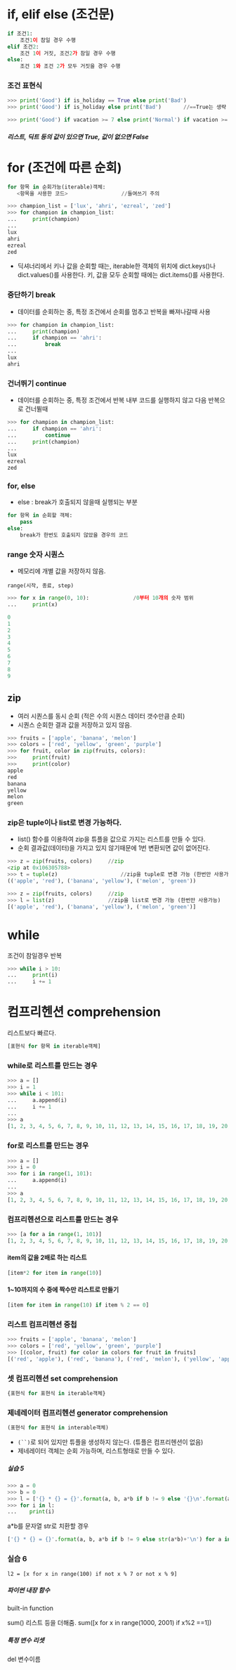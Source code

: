 
# if, elif else (조건문)

```python
if 조건1:
	조건1이 참일 경우 수행
elif 조건2:
	조건 1이 거짓, 조건2가 참일 경우 수행
else:
	조건 1와 조건 2가 모두 거짓을 경우 수행
```

### 조건 표현식

```python
>>> print('Good') if is_holiday == True else print('Bad')
>>> print('Good') if is_holiday else print('Bad')		//==True는 생략 가능

>>> print('Good') if vacation >= 7 else print('Normal') if vacation >= 5 else print('Bad')
```

##### 리스트, 딕트 등의 값이 있으면 True, 값이 없으면 False

# for (조건에 따른 순회)

```python
for 항목 in 순회가능(iterable)객체:
   <항목을 사용한 코드>					//들여쓰기 주의
```

```python
>>> champion_list = ['lux', 'ahri', 'ezreal', 'zed']
>>> for champion in champion_list:
...		print(champion)
...
lux
ahri
ezreal
zed
```
- 딕셔너리에서 키나 값을 순회할 때는, iterable한 객체의 위치에 dict.keys()나 dict.values()를 사용한다.
키, 값을 모두 순회할 때에는 dict.items()를 사용한다.

### 중단하기 break

- 데이터를 순회하는 중, 특정 조건에서 순회를 멈추고 반복을 빠져나갈때 사용

```python
>>> for champion in champion_list:
...     print(champion)
...     if champion == 'ahri':
...         break
...
lux
ahri
```

### 건너뛰기 continue

- 데이터를 순회하는 중, 특정 조건에서 반복 내부 코드를 실행하지 않고 다음 반복으로 건너뛸때

```python
>>> for champion in champion_list:
...     if champion == 'ahri':
...         continue
...     print(champion)
...
lux
ezreal
zed
```

### for, else

- else : break가 호출되지 않을때 실행되는 부분

```python
for 항목 in 순회할 객체:
	pass
else:
	break가 한번도 호출되지 않았을 경우의 코드
```

### range 숫자 시퀀스

- 메모리에 개별 값을 저장하지 않음.

```
range(시작, 종료, step)
```

```python
>>> for x in range(0, 10):				/0부터 10개의 숫자 범위
... 	print(x)

0
1
2
3
4
5
6
7
8
9
```

## zip

- 여러 시퀀스를 동시 순회 (적은 수의 시퀀스 데이터 갯수만큼 순회)
- 시퀀스 순회한 결과 값을 저장하고 있지 않음.

```python
>>> fruits = ['apple', 'banana', 'melon']
>>> colors = ['red', 'yellow', 'green', 'purple']
>>> for fruit, color in zip(fruits, colors):
>>> 	print(fruit)
>>> 	print(color)
apple
red
banana
yellow
melon
green
```

### zip은 tuple이나 list로 변경 가능하다.

- list() 함수를 이용하여 zip을 튜플을 값으로 가지는 리스트를 만들 수 있다.
- 순회 결과값(데이터)을 가지고 있지 않기때문에 1번 변환되면 값이 없어진다.

```python
>>> z = zip(fruits, colors)		//zip
<zip at 0x106305788>
>>> t = tuple(z)					//zip을 tuple로 변경 가능 (한번만 사용가능)
(('apple', 'red'), ('banana', 'yellow'), ('melon', 'green'))

>>> z = zip(fruits, colors)		//zip
>>> l = list(z)					//zip을 list로 변경 가능 (한번만 사용가능)
[('apple', 'red'), ('banana', 'yellow'), ('melon', 'green')]
```

# while

조건이 참일경우 반복

```python
>>> while i > 10:
... 	print(i)
...		i += 1
```


# 컴프리헨션 comprehension

리스트보다 빠르다.

```python
[표현식 for 항목 in iterable객체]
```


### while로 리스트를 만드는 경우

```python
>>> a = []
>>> i = 1
>>> while i < 101:
...     a.append(i)
...     i += 1
...
>>> a
[1, 2, 3, 4, 5, 6, 7, 8, 9, 10, 11, 12, 13, 14, 15, 16, 17, 18, 19, 20, 21, 22, 23, 24, 25, 26, 27, 28, 29, 30, 31, 32, 33, 34, 35, 36, 37, 38, 39, 40, 41, 42, 43, 44, 45, 46, 47, 48, 49, 50, 51, 52, 53, 54, 55, 56, 57, 58, 59, 60, 61, 62, 63, 64, 65, 66, 67, 68, 69, 70, 71, 72, 73, 74, 75, 76, 77, 78, 79, 80, 81, 82, 83, 84, 85, 86, 87, 88, 89, 90, 91, 92, 93, 94, 95, 96, 97, 98, 99, 100]
```

### for로 리스트를 만드는 경우

```python
>>> a = []
>>> i = 0
>>> for i in range(1, 101):
...     a.append(i)
...
>>> a
[1, 2, 3, 4, 5, 6, 7, 8, 9, 10, 11, 12, 13, 14, 15, 16, 17, 18, 19, 20, 21, 22, 23, 24, 25, 26, 27, 28, 29, 30, 31, 32, 33, 34, 35, 36, 37, 38, 39, 40, 41, 42, 43, 44, 45, 46, 47, 48, 49, 50, 51, 52, 53, 54, 55, 56, 57, 58, 59, 60, 61, 62, 63, 64, 65, 66, 67, 68, 69, 70, 71, 72, 73, 74, 75, 76, 77, 78, 79, 80, 81, 82, 83, 84, 85, 86, 87, 88, 89, 90, 91, 92, 93, 94, 95, 96, 97, 98, 99, 100]
```

### 컴프리헨션으로 리스트를 만드는 경우

```python
>>> [a for a in range(1, 101)]
[1, 2, 3, 4, 5, 6, 7, 8, 9, 10, 11, 12, 13, 14, 15, 16, 17, 18, 19, 20, 21, 22, 23, 24, 25, 26, 27, 28, 29, 30, 31, 32, 33, 34, 35, 36, 37, 38, 39, 40, 41, 42, 43, 44, 45, 46, 47, 48, 49, 50, 51, 52, 53, 54, 55, 56, 57, 58, 59, 60, 61, 62, 63, 64, 65, 66, 67, 68, 69, 70, 71, 72, 73, 74, 75, 76, 77, 78, 79, 80, 81, 82, 83, 84, 85, 86, 87, 88, 89, 90, 91, 92, 93, 94, 95, 96, 97, 98, 99, 100]
```

#### item의 값을 2배로 하는 리스트

```python
[item*2 for item in range(10)]
```

#### 1~10까지의 수 중에 짝수만 리스트로 만들기

```python
[item for item in range(10) if item % 2 == 0]
```

### 리스트 컴프리헨션 중첩

```python
>>> fruits = ['apple', 'banana', 'melon']
>>> colors = ['red', 'yellow', 'green', 'purple']
>>> [(color, fruit) for color in colors for fruit in fruits]
[('red', 'apple'), ('red', 'banana'), ('red', 'melon'), ('yellow', 'apple'), ('yellow', 'banana'), ('yellow', 'melon'), ('green', 'apple'), ('green', 'banana'), ('green', 'melon'), ('purple', 'apple'), ('purple', 'banana'), ('purple', 'melon')]
```

### 셋 컴프리헨션 set comprehension

```python
{표현식 for 표현식 in iterable객체}
```

### 제네레이터 컴프리헨션 generator comprehension

```python
(표현식 for 표현식 in interable객체)
```

- `(``)`로 되어 있지만 튜플을 생성하지 않는다. (튜플은 컴프리헨션이 없음)
- 제네레이터 객체는 순회 가능하며, 리스트형태로 만들 수 있다.


##### 실습 5

```python
>>> a = 0
>>> b = 0
>>> l = ['{} * {} = {}'.format(a, b, a*b if b != 9 else '{}\n'.format(a*b)) for a in range(2,10) for b in range(1,10)]
>>> for i in l:
...    print(i)
```

a*b를 문자열 str로 치환할 경우

```python
['{} * {} = {}'.format(a, b, a*b if b != 9 else str(a*b)+'\n') for a in range(1,10) for b in range(1,10)]
```


### 실습 6

```
l2 = [x for x in range(100) if not x % 7 or not x % 9]
```


##### 파이썬 내장 함수

built-in function

sum() 리스트 등을 더해줌.
sum([x for x in range(1000, 2001) if x%2 ==1])

##### 특정 변수 리셋 

del 변수이름





